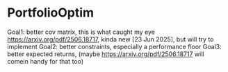 # PortfolioOptim
Goal1: better cov matrix, this is what caught my eye https://arxiv.org/pdf/2506.18717, kinda new [23 Jun 2025], but will try to implement
Goal2: better constraints, especially a performance floor 
Goal3: better expected returns, (maybe https://arxiv.org/pdf/2506.18717 will comein handy for that too)
